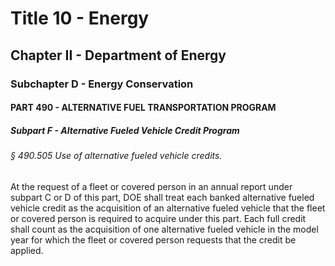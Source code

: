 
# Title 10 - Energy
## Chapter II - Department of Energy
### Subchapter D - Energy Conservation
#### PART 490 - ALTERNATIVE FUEL TRANSPORTATION PROGRAM
##### Subpart F - Alternative Fueled Vehicle Credit Program
###### § 490.505 Use of alternative fueled vehicle credits.

At the request of a fleet or covered person in an annual report under subpart C or D of this part, DOE shall treat each banked alternative fueled vehicle credit as the acquisition of an alternative fueled vehicle that the fleet or covered person is required to acquire under this part. Each full credit shall count as the acquisition of one alternative fueled vehicle in the model year for which the fleet or covered person requests that the credit be applied.
